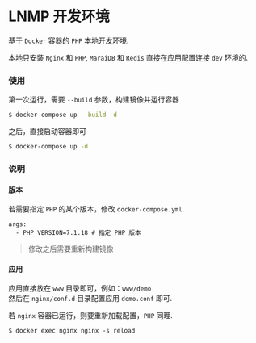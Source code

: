 LNMP 开发环境
=============

基于 `Docker` 容器的 `PHP` 本地开发环境.

本地只安装 `Nginx` 和 `PHP`, `MaraiDB` 和 `Redis` 直接在应用配置连接 `dev` 环境的.

### 使用
第一次运行，需要 `--build` 参数，构建镜像并运行容器
```bash
$ docker-compose up --build -d
```

之后，直接启动容器即可
```bash
$ docker-compose up -d
```

### 说明
#### 版本
若需要指定 `PHP` 的某个版本，修改 `docker-compose.yml`.
```
args:
  - PHP_VERSION=7.1.18 # 指定 PHP 版本
```
> 修改之后需要重新构建镜像

#### 应用
应用直接放在 `www` 目录即可，例如：`www/demo`  
然后在 `nginx/conf.d` 目录配置应用 `demo.conf` 即可.

若 `nginx` 容器已运行，则要重新加载配置，`PHP` 同理.
```
$ docker exec nginx nginx -s reload
```
